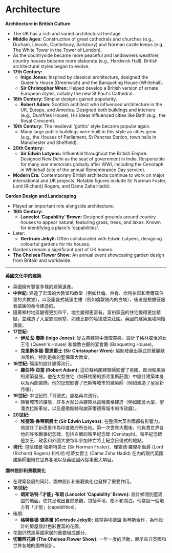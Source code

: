 # Architecture

**Architecture in British Culture**

* The UK has a rich and varied architectural heritage.
* **Middle Ages:** Construction of great cathedrals and churches (e.g., Durham, Lincoln, Canterbury, Salisbury) and Norman castle keeps (e.g., The White Tower in the Tower of London).
* As the countryside became more peaceful and landowners wealthier, country houses became more elaborate (e.g., Hardwick Hall). British architectural styles began to evolve.
* **17th Century:**
    * **Inigo Jones:** Inspired by classical architecture, designed the Queen's House (Greenwich) and the Banqueting House (Whitehall).
    * **Sir Christopher Wren:** Helped develop a British version of ornate European styles, notably the new St Paul's Cathedral.
* **18th Century:** Simpler designs gained popularity.
    * **Robert Adam:** Scottish architect who influenced architecture in the UK, Europe, and America. Designed both buildings and interiors (e.g., Dumfries House). His ideas influenced cities like Bath (e.g., the Royal Crescent).
* **19th Century:** The medieval 'gothic' style became popular again.
    * Many large public buildings were built in this style as cities grew (e.g., the Houses of Parliament, St Pancras Station, town halls in Manchester and Sheffield).
* **20th Century:**
    * **Sir Edwin Lutyens:** Influential throughout the British Empire. Designed New Delhi as the seat of government in India. Responsible for many war memorials globally after WWI, including the Cenotaph in Whitehall (site of the annual Remembrance Day service).
* **Modern Era:** Contemporary British architects continue to work on major international and UK projects. Notable figures include Sir Norman Foster, Lord (Richard) Rogers, and Dame Zaha Hadid.

**Garden Design and Landscaping**

* Played an important role alongside architecture.
* **18th Century:**
    * **Lancelot ‘Capability’ Brown:** Designed grounds around country houses to appear natural, featuring grass, trees, and lakes. Known for identifying a place's 'capabilities'.
* Later:
    * **Gertrude Jekyll:** Often collaborated with Edwin Lutyens, designing colourful gardens for his houses.
* Gardens remain a significant part of UK homes.
* **The Chelsea Flower Show:** An annual event showcasing garden design from Britain and worldwide.

***

**英國文化中的建築**

* 英國擁有豐富多樣的建築遺產。
* **中世紀:** 建造了宏偉的大教堂和教堂（例如杜倫、林肯、坎特伯雷和索爾茲伯里的大教堂），以及諾曼式城堡主樓（例如倫敦塔內的白塔），後者是根據征服者威廉的命令建造的。
* 隨著鄉村地區變得更加和平，地主變得更富有，富裕家庭的住宅變得更加精緻，並建造了大型鄉間別墅，如德比郡的哈德威克莊園。英國的建築風格開始演變。
* **17世紀:**
    * **伊尼戈·瓊斯 (Inigo Jones):** 從古典建築中汲取靈感，設計了格林威治的女王宅 (Queen's House) 和倫敦白廳的宴會廳 (Banqueting House)。
    * **克里斯多福·雷恩爵士 (Sir Christopher Wren):** 協助發展出英式的華麗歐洲風格，特別是新的聖保羅大教堂。
* **18世紀:** 簡潔的設計變得流行。
    * **羅伯特·亞當 (Robert Adam):** 這位蘇格蘭建築師影響了英國、歐洲和美洲的建築發展。他在大型住宅（如蘇格蘭的鄧弗里斯莊園）中設計建築本身以及內部裝飾。他的思想影響了巴斯等城市的建築師（例如建造了皇家新月樓）。
* **19世紀:** 中世紀的「哥德式」風格再次流行。
    * 隨著城市的擴張，許多大型公共建築以這種風格建造（例如國會大廈、聖潘克拉斯車站，以及曼徹斯特和謝菲爾德等城市的市政廳）。
* **20世紀:**
    * **埃德溫·魯琴斯爵士 (Sir Edwin Lutyens):** 在整個大英帝國都有影響力。他設計了新德里作為印度政府所在地。第一次世界大戰後，他負責世界各地的許多戰爭紀念碑，包括白廳的和平紀念碑 (Cenotaph)。和平紀念碑是女王、政客和外國大使每年參加陣亡將士紀念日儀式的地點。
* **現代:** 包括諾曼·福斯特爵士 (Sir Norman Foster)、理查德·羅傑斯勳爵 (Lord (Richard) Rogers) 和札哈·哈蒂女爵士 (Dame Zaha Hadid) 在內的現代英國建築師繼續在世界各地以及英國國內從事重大項目。

**園林設計和景觀美化**

* 在建築發展的同時，園林設計和景觀美化也發揮了重要作用。
* **18世紀:**
    * **朗斯洛特·「才能」·布朗 (Lancelot ‘Capability’ Brown):** 設計鄉間別墅周圍的地面，使其呈現出自然景觀，包括草地、樹木和湖泊。他常說一個地方有「才能」(capabilities)。
* 後期:
    * **格特魯德·傑基爾 (Gertrude Jekyll):** 經常與埃德溫·魯琴斯合作，為他設計的房屋設計色彩豐富的花園。
* 花園仍然是英國家居的重要組成部分。
* **切爾西花展 (The Chelsea Flower Show):** 一年一度的活動，展示來自英國和世界各地的園林設計。